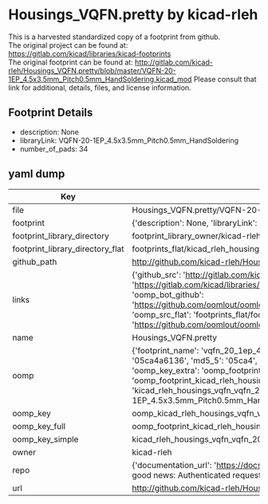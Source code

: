# Housings_VQFN.pretty by kicad-rleh  
This is a harvested standardized copy of a footprint from github.  
The original project can be found at:  
https://gitlab.com/kicad/libraries/kicad-footprints  
The original footprint can be found at:
http://gitlab.com/kicad-rleh/Housings_VQFN.pretty/blob/master/VQFN-20-1EP_4.5x3.5mm_Pitch0.5mm_HandSoldering.kicad_mod
Please consult that link for additional, details, files, and license information.  
## Footprint Details
* description: None  
* libraryLink: VQFN-20-1EP_4.5x3.5mm_Pitch0.5mm_HandSoldering  
* number_of_pads: 34  
## yaml dump  
| Key | Value |  
| --- | --- |  
| file | Housings_VQFN.pretty/VQFN-20-1EP_4.5x3.5mm_Pitch0.5mm_HandSoldering.kicad_mod |  
| footprint | {'description': None, 'libraryLink': 'VQFN-20-1EP_4.5x3.5mm_Pitch0.5mm_HandSoldering', 'number_of_pads': 34} |  
| footprint_library_directory | footprint_library_owner/kicad-rleh_Housings_VQFN.pretty |  
| footprint_library_directory_flat | footprints_flat/kicad_rleh_housings_vqfn_vqfn_20_1ep_4_5x3_5mm_pitch0_5mm_handsoldering/working |  
| github_path | http://github.com/kicad-rleh/Housings_VQFN.pretty/blob/master/VQFN-20-1EP_4.5x3.5mm_Pitch0.5mm_HandSoldering.kicad_mod |  
| links | {'github_src': 'http://gitlab.com/kicad-rleh/Housings_VQFN.pretty/blob/master/VQFN-20-1EP_4.5x3.5mm_Pitch0.5mm_HandSoldering.kicad_mod', 'github_src_repo': 'https://gitlab.com/kicad/libraries/kicad-footprints', 'oomp_bot': 'footprints/kicad_rleh_housings_vqfn_vqfn_20_1ep_4_5x3_5mm_pitch0_5mm_handsoldering/working', 'oomp_bot_github': 'https://github.com/oomlout/oomlout_oomp_footprint_bot/tree/main/footprints/kicad_rleh_housings_vqfn_vqfn_20_1ep_4_5x3_5mm_pitch0_5mm_handsoldering/working', 'oomp_src_flat': 'footprints_flat/footprints_flat/kicad_rleh_housings_vqfn_vqfn_20_1ep_4_5x3_5mm_pitch0_5mm_handsoldering/working', 'oomp_src_flat_github': 'https://github.com/oomlout/oomlout_oomp_footprint_src/tree/main/footprints_flat/kicad_rleh_housings_vqfn_vqfn_20_1ep_4_5x3_5mm_pitch0_5mm_handsoldering/working'} |  
| name | Housings_VQFN.pretty |  
| oomp | {'footprint_name': 'vqfn_20_1ep_4_5x3_5mm_pitch0_5mm_handsoldering', 'library_name': 'housings_vqfn', 'md5': '05ca4a6136a6c014901207bd63206bb8', 'md5_10': '05ca4a6136', 'md5_5': '05ca4', 'md5_6': '05ca4a', 'oomp_key': 'oomp_kicad_rleh_housings_vqfn_vqfn_20_1ep_4_5x3_5mm_pitch0_5mm_handsoldering', 'oomp_key_extra': 'oomp_footprint_kicad_rleh_housings_vqfn_vqfn_20_1ep_4_5x3_5mm_pitch0_5mm_handsoldering', 'oomp_key_full': 'oomp_footprint_kicad_rleh_housings_vqfn_vqfn_20_1ep_4_5x3_5mm_pitch0_5mm_handsoldering_05ca4a', 'oomp_key_simple': 'kicad_rleh_housings_vqfn_vqfn_20_1ep_4_5x3_5mm_pitch0_5mm_handsoldering', 'original_filename': 'Housings_VQFN.pretty/VQFN-20-1EP_4.5x3.5mm_Pitch0.5mm_HandSoldering.kicad_mod', 'owner_name': 'kicad_rleh'} |  
| oomp_key | oomp_kicad_rleh_housings_vqfn_vqfn_20_1ep_4_5x3_5mm_pitch0_5mm_handsoldering |  
| oomp_key_full | oomp_footprint_kicad_rleh_housings_vqfn_vqfn_20_1ep_4_5x3_5mm_pitch0_5mm_handsoldering |  
| oomp_key_simple | kicad_rleh_housings_vqfn_vqfn_20_1ep_4_5x3_5mm_pitch0_5mm_handsoldering |  
| owner | kicad-rleh |  
| repo | {'documentation_url': 'https://docs.github.com/rest/overview/resources-in-the-rest-api#rate-limiting', 'message': "API rate limit exceeded for 84.66.173.59. (But here's the good news: Authenticated requests get a higher rate limit. Check out the documentation for more details.)"} |  
| url | http://github.com/kicad-rleh/Housings_VQFN.pretty |  

